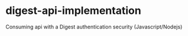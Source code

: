 # digest-api-implementation
Consuming api with a Digest authentication security (Javascript/Nodejs)
